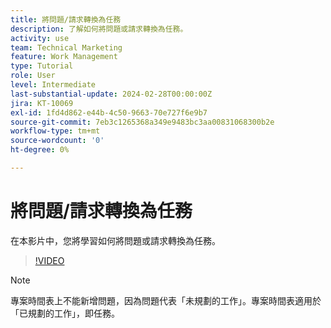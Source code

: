 ```yaml
---
title: 將問題/請求轉換為任務
description: 了解如何將問題或請求轉換為任務。
activity: use
team: Technical Marketing
feature: Work Management
type: Tutorial
role: User
level: Intermediate
last-substantial-update: 2024-02-28T00:00:00Z
jira: KT-10069
exl-id: 1fd4d862-e44b-4c50-9663-70e727f6e9b7
source-git-commit: 7eb3c1265368a349e9483bc3aa00831068300b2e
workflow-type: tm+mt
source-wordcount: '0'
ht-degree: 0%

---
```


# 將問題/請求轉換為任務

在本影片中，您將學習如何將問題或請求轉換為任務。

>[!VIDEO](https://video.tv.adobe.com/v/3427605/?quality=12&learn=on)

>[!NOTE]
>
>專案時間表上不能新增問題，因為問題代表「未規劃的工作」。專案時間表適用於「已規劃的工作」，即任務。


